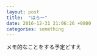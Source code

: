 ```yaml
---
layout: post
title:  "はろー"
date: 2016-12-31 21:06:26 +0800
categories: something
---
```

メモ的なことをする予定どすえ